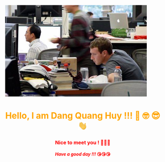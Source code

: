 ## [![Huy Header](https://github.com/dquanghuy4444/dquanghuy4444/blob/main/2ba0b6f92b08f24738e097cff6ceac2d.jpg?style=centerme)](https://www.facebook.com/dqhuy4444)

<h1 align='center' style='color:orange'> Hello, I am Dang Quang Huy !!! 🧐 🤓 😎
<img src="https://github.com/dquanghuy4444/dquanghuy4444/blob/main/wave.gif" width="30px">
</h1>

<h3 align='center' style='color:red'> Nice to meet you ! 🥳🥳🥳
</h3>

<h4 align='center' style='color:red'> <i> Have a good day !!! </i> 😘😘😘
</h4>

<style>
img[src$="centerme"] {
  display:block;
  margin: 0 auto;
}
</style>

